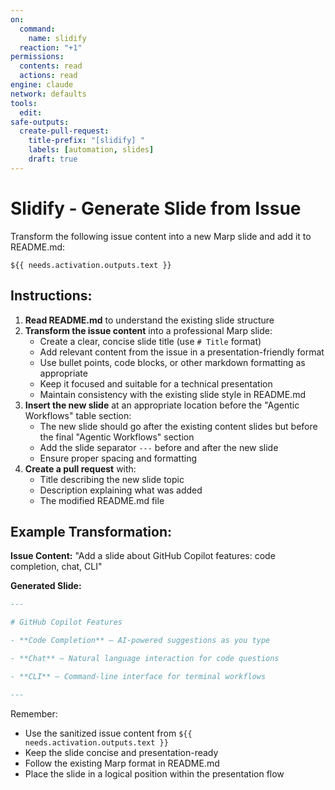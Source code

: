 ```yaml
---
on:
  command:
    name: slidify
  reaction: "+1"
permissions:
  contents: read
  actions: read
engine: claude
network: defaults
tools:
  edit:
safe-outputs:
  create-pull-request:
    title-prefix: "[slidify] "
    labels: [automation, slides]
    draft: true
---
```

# Slidify - Generate Slide from Issue

Transform the following issue content into a new Marp slide and add it to README.md:

```
${{ needs.activation.outputs.text }}
```

## Instructions:

1. **Read README.md** to understand the existing slide structure
2. **Transform the issue content** into a professional Marp slide:
   - Create a clear, concise slide title (use `# Title` format)
   - Add relevant content from the issue in a presentation-friendly format
   - Use bullet points, code blocks, or other markdown formatting as appropriate
   - Keep it focused and suitable for a technical presentation
   - Maintain consistency with the existing slide style in README.md
3. **Insert the new slide** at an appropriate location before the "Agentic Workflows" table section:
   - The new slide should go after the existing content slides but before the final "Agentic Workflows" section
   - Add the slide separator `---` before and after the new slide
   - Ensure proper spacing and formatting
4. **Create a pull request** with:
   - Title describing the new slide topic
   - Description explaining what was added
   - The modified README.md file

## Example Transformation:

**Issue Content:**
"Add a slide about GitHub Copilot features: code completion, chat, CLI"

**Generated Slide:**
```markdown
---

# GitHub Copilot Features

- **Code Completion** — AI-powered suggestions as you type

- **Chat** — Natural language interaction for code questions

- **CLI** — Command-line interface for terminal workflows

---
```

Remember:
- Use the sanitized issue content from `${{ needs.activation.outputs.text }}`
- Keep the slide concise and presentation-ready
- Follow the existing Marp format in README.md
- Place the slide in a logical position within the presentation flow
